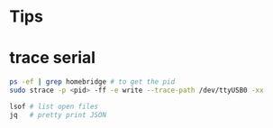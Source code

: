 # Tips

# trace serial

``` bash
ps -ef | grep homebridge # to get the pid
sudo strace -p <pid> -ff -e write --trace-path /dev/ttyUSB0 -xx
```

``` bash
lsof # list open files
jq   # pretty print JSON
```
